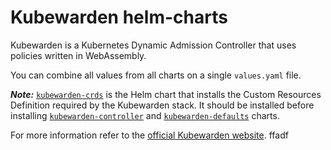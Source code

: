 # Kubewarden helm-charts

Kubewarden is a Kubernetes Dynamic Admission Controller that uses policies written
in WebAssembly.

You can combine all values from all charts on a single `values.yaml` file.

_**Note:**_ [`kubewarden-crds`](./kubewarden-crds) is the Helm chart that installs the Custom Resources Definition required by the Kubewarden stack. It should be installed before installing [`kubewarden-controller`](./kubewarden-controller) and [`kubewarden-defaults`](./kubewarden-defaults) charts.

For more information refer to the [official Kubewarden website](https://kubewarden.io/).
ffadf
